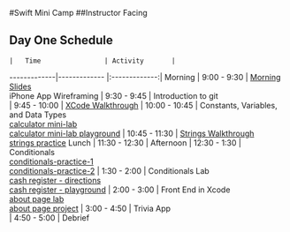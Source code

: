 #Swift Mini Camp
##Instructor Facing
<br>
## Day One Schedule
 	|	Time        		| Activity       |
   -------------|-------------       |:-------------:|
    Morning	            |   9:00 - 9:30        | [Morning Slides](https://docs.google.com/a/upperlinecode.com/presentation/d/1KkqzxB72PW-mL4N35C5eqF9CGI-WnXi-SASKDqgBRZU/edit?usp=sharing) <br> iPhone App Wireframing
		            |   9:30 - 9:45    	   | Introduction to git	     
 		            |   9:45 - 10:00  	   | [XCode Walkthrough](https://github.com/upperlinecode/swift-mini-camp-instructor/blob/master/xcode-setup.md)
 		            |   10:00 - 10:45	   | Constants, Variables, and Data Types <br> [calculator mini-lab](https://github.com/upperlinecode/intro-to-swift/blob/master/day-1/lab-calculator.md) <br> [calculator mini-lab playground](https://github.com/upperlinecode/intro-to-swift/tree/master/day-1/CalculatorLab.playground)
	                    |  	10:45 - 11:30	   | [Strings Walkthrough](https://github.com/upperlinecode/swift-mini-camp-instructor/blob/master/intro-string-methods.md) <br> [strings practice](https://github.com/upperlinecode/intro-to-swift/blob/master/day-1/strings-practice.md)
Lunch 		            |   11:30 - 12:30      |
Afternoon             |   12:30 - 1:30       | Conditionals <br> [conditionals-practice-1](https://github.com/upperlinecode/intro-to-swift/tree/master/day-1/ConditionalsPractice1.playground)<br> [conditionals-practice-2](https://github.com/upperlinecode/intro-to-swift/tree/master/day-1/ConditionalsPractice2.playground)
		            |   1:30 - 2:00        | Conditionals Lab <br> [cash register - directions](https://github.com/upperlinecode/intro-to-swift/blob/master/day-1/lab-cash-register.md)<br>[cash register - playground](https://github.com/upperlinecode/intro-to-swift/tree/master/day-1/CashRegister.playground)
		            |   2:00 - 3:00        | Front End in Xcode <br> [about page lab](https://github.com/upperlinecode/intro-to-swift/blob/master/day-1/about-page-lab.md) <br> [about page project](https://github.com/upperlinecode/intro-to-swift/tree/master/day-1/AboutPage)
		            |   3:00 - 4:50        | Trivia App <br> 
		            |   4:50 - 5:00        | Debrief
